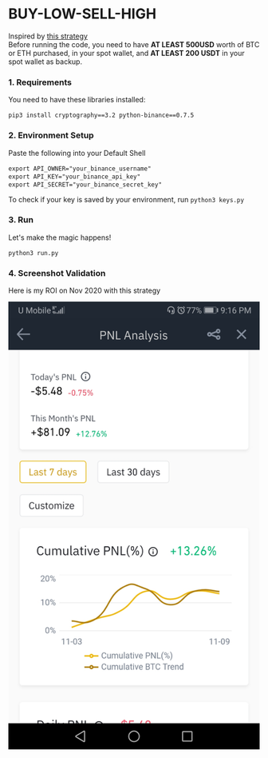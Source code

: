 # BUY-LOW-SELL-HIGH
Inspired by [this strategy](https://medium.com/@Grandecoffee/how-to-never-lose-money-in-the-stock-market-again-2a1f48c86c45)  
Before running the code, you need to have **AT LEAST 500USD** worth of BTC or ETH purchased, in your spot wallet, and **AT LEAST 200 USDT** in your spot wallet as backup.

### 1. Requirements
You need to have these libraries installed:
```
pip3 install cryptography==3.2 python-binance==0.7.5
```
### 2. Environment Setup
Paste the following into your Default Shell
```
export API_OWNER="your_binance_username"
export API_KEY="your_binance_api_key"
export API_SECRET="your_binance_secret_key"
```
To check if your key is saved by your environment, run `python3 keys.py`

### 3. Run
Let's make the magic happens!
```
python3 run.py
```

### 4. Screenshot Validation
Here is my ROI on Nov 2020 with this strategy
<p align="center">
  <img src="ROI Nov 2020.jpg">
</p>

